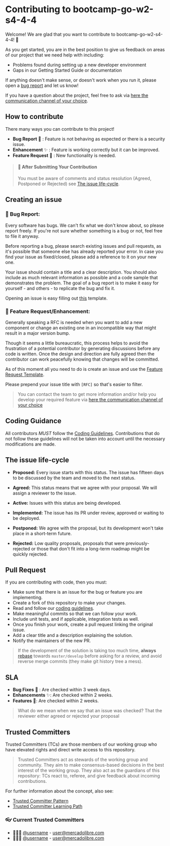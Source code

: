 # Contributing to bootcamp-go-w2-s4-4-4
Welcome! We are glad that you want to contribute to bootcamp-go-w2-s4-4-4! :sparkling_heart:

As you get started, you are in the best position to give us feedback on areas of
our project that we need help with including:

* Problems found during setting up a new developer environment
* Gaps in our Getting Started Guide or documentation

If anything doesn't make sense, or doesn't work when you run it, please open a
[bug report](#bug-bug-report) and let us know!

If you have a question about the project, feel free to ask via [here the communication channel of your choice]().


## How to contribute

There many ways you can contribute to this project!

- **Bug Report** :bug: : Feature is not behaving as expected or there is a security issue.
- **Enhancement** :sparkles: : Feature is working correctly but it can be improved.
- **Feature Request** :rocket: : New functionality is needed.  

> #### :eyes: After Submitting Your Contribution
> You must be aware of comments and status resolution (Agreed, Postponed or Rejected) see [The issue life-cycle](#the-issue-life-cycle).

## Creating an issue

### :bug: Bug Report:

Every software has bugs. We can't fix what we don't know about, so please report freely. If you're not sure whether something is a bug or not, feel free to file it anyway.

Before reporting a bug, please search existing issues and pull requests, as it's possible that someone else has already reported your error. In case you find your issue as fixed/closed, please add a reference to it on your new one.

Your issue should contain a title and a clear description. You should also include as much relevant information as possible and a code sample that demonstrates the problem. The goal of a bug report is to make it easy for yourself - and others - to replicate the bug and fix it.

Opening an issue is easy filling out [this](https://github.com/mercadolibre/fury_bootcamp-go-w2-s4-4-4/issues/new?labels=bug&template=bug-template.md&title=%5BBUG%5D+%3Ctitle%3E) template.

### :rocket: Feature Request/Enhancement:

Generally speaking a RFC is needed when you want to add a new component or change an existing one in an incompatible way that might result in a major version bump.

Though it seems a little bureaucratic, this process helps to avoid the frustration of a potential contributor by generating discussions before any code is written. Once the design and direction are fully agreed then the contributor can work peacefully knowing that changes will be committed.

As of this moment all you need to do is create an issue and use the
[Feature Request Template](https://github.com/mercadolibre/fury_bootcamp-go-w2-s4-4-4/issues/new?labels=enhancement&template=feature-request-template.md&title=%5BFEATURE%5D+%3Ctitle%3E).

Please prepend your issue title with `[RFC]` so that's easier to filter.
>You can contact the team to get more information and/or help you develop your required feature via [here the communication channel of your choice]()


## Coding Guidance

All contributors *MUST* follow the [Coding Guidelines](CODING_GUIDELINES.md). Contributions that do not follow these guidelines will not be taken into account until the necessary modifications are made.


## The issue life-cycle

- **Proposed:** Every issue starts with this status. The issue has fifteen days to be discussed by the team and moved to the next status.

- **Agreed:** This status means that we agree with your proposal. We will assign a reviewer to the issue.

- **Active:** Issues with this status are being developed.

- **Implemented:** The issue has its PR under review, approved or waiting to be deployed.

- **Postponed:** We agree with the proposal, but its development won't take place in a short-term future.

- **Rejected:** Low quality proposals, proposals that were previously-rejected or those that don't fit into a long-term roadmap might be quickly rejected.

## Pull Request

If you are contributing with code, then you must:

- Make sure that there is an issue for the bug or feature you are implementing.
- Create a fork of this repository to make your changes.
- Read and follow our [coding guidelines](CODING_GUIDELINES.md).
- Make meaningful commits so that we can follow your work.
- Include unit tests, and if applicable, integration tests as well.
- Once you finish your work, create a pull request linking the original issue.
- Add a clear title and a description explaining the solution.
- Notify the maintainers of the new PR.

>If the development of the solution is taking too much time, **always** [rebase](https://git-scm.com/docs/git-rebase) towards `master/develop`
>before asking for a review, and avoid reverse merge commits (they make git history tree a mess).

## SLA

- **Bug Fixes** :bug: : Are checked within 3 week days.
- **Enhancements** :sparkles:: Are checked within 2 weeks.
- **Features** :rocket:: Are checked within 2 weeks.

> What do we mean when we say that an issue was checked?
> That the reviewer either agreed or rejected your proposal

## Trusted Committers
Trusted Committers (TCs) are those members of our working group who have elevated rights and direct write access to this repository.

> Trusted Committers act as stewards of the working group and community. They aim to make consensus-based decisions in the best interest of the working group.
They also act as the guardians of this repository: TCs react to, referee, and give feedback about incoming contributions.  

For further information about the concept, also see:

* [Trusted Committer Pattern](https://github.com/InnerSourceCommons/InnerSourcePatterns/blob/main/patterns/2-structured/trusted-committer.md)
* [Trusted Committer Learning Path](https://innersourcecommons.org/learn/learning-path/trusted-committer/)  

### :eyeglasses: Current Trusted Committers

* 👩🏻‍💻 [@username]() - user@mercadolibre.com
* 🧑🏻‍💻 [@username]() - user@mercadolibre.com
